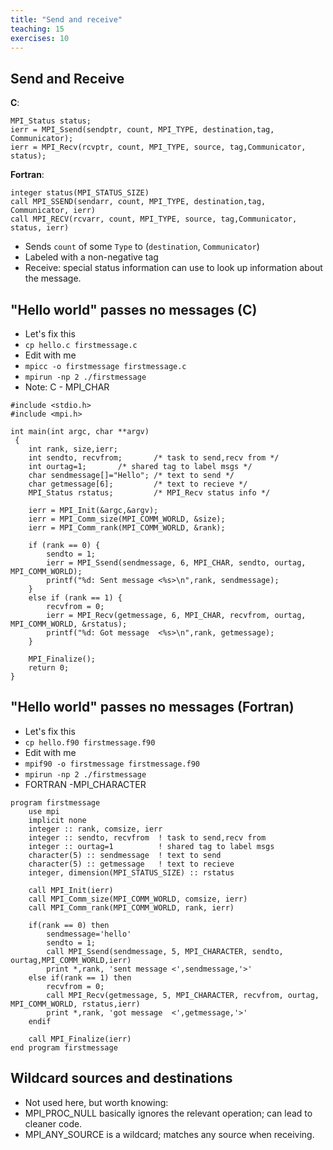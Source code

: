 ```yaml
---
title: "Send and receive"
teaching: 15
exercises: 10
---
```


## Send and Receive

**C**:

```
MPI_Status status;
ierr = MPI_Ssend(sendptr, count, MPI_TYPE, destination,tag, Communicator);
ierr = MPI_Recv(rcvptr, count, MPI_TYPE, source, tag,Communicator, status);
```

**Fortran**:

```
integer status(MPI_STATUS_SIZE)
call MPI_SSEND(sendarr, count, MPI_TYPE, destination,tag, Communicator, ierr)
call MPI_RECV(rcvarr, count, MPI_TYPE, source, tag,Communicator, status, ierr)
```

- Sends `count` of some `Type` to (`destination`, `Communicator`)
- Labeled with a non-negative tag
- Receive: special status information can use to look up information about the message.

## "Hello world" passes no messages (C)
- Let's fix this
- `cp hello.c firstmessage.c`
- Edit with me
- `mpicc -o firstmessage firstmessage.c`
- `mpirun -np 2 ./firstmessage`
- Note: C - MPI_CHAR

```
#include <stdio.h>
#include <mpi.h>

int main(int argc, char **argv)
 {
    int rank, size,ierr;
    int sendto, recvfrom;       /* task to send,recv from */
    int ourtag=1;		/* shared tag to label msgs */
    char sendmessage[]="Hello"; /* text to send */
    char getmessage[6];         /* text to recieve */
    MPI_Status rstatus;         /* MPI_Recv status info */

    ierr = MPI_Init(&argc,&argv);
    ierr = MPI_Comm_size(MPI_COMM_WORLD, &size);
    ierr = MPI_Comm_rank(MPI_COMM_WORLD, &rank);

    if (rank == 0) {
        sendto = 1;
        ierr = MPI_Ssend(sendmessage, 6, MPI_CHAR, sendto, ourtag, MPI_COMM_WORLD);
        printf("%d: Sent message <%s>\n",rank, sendmessage);
    }
    else if (rank == 1) {
        recvfrom = 0;
        ierr = MPI_Recv(getmessage, 6, MPI_CHAR, recvfrom, ourtag, MPI_COMM_WORLD, &rstatus);
        printf("%d: Got message  <%s>\n",rank, getmessage);
    }
  
    MPI_Finalize();
    return 0;
}
```

## "Hello world" passes no messages (Fortran)
- Let's fix this
- `cp hello.f90 firstmessage.f90`
- Edit with me
- `mpif90 -o firstmessage firstmessage.f90`
- `mpirun -np 2 ./firstmessage`
- FORTRAN -MPI_CHARACTER

```
program firstmessage
    use mpi
    implicit none
    integer :: rank, comsize, ierr
    integer :: sendto, recvfrom  ! task to send,recv from 
    integer :: ourtag=1          ! shared tag to label msgs
    character(5) :: sendmessage  ! text to send
    character(5) :: getmessage   ! text to recieve 
    integer, dimension(MPI_STATUS_SIZE) :: rstatus
        
    call MPI_Init(ierr)
    call MPI_Comm_size(MPI_COMM_WORLD, comsize, ierr)
    call MPI_Comm_rank(MPI_COMM_WORLD, rank, ierr)
    
    if(rank == 0) then
        sendmessage='hello'
        sendto = 1;
        call MPI_Ssend(sendmessage, 5, MPI_CHARACTER, sendto, ourtag,MPI_COMM_WORLD,ierr) 
        print *,rank, 'sent message <',sendmessage,'>'
    else if(rank == 1) then
        recvfrom = 0;
        call MPI_Recv(getmessage, 5, MPI_CHARACTER, recvfrom, ourtag, MPI_COMM_WORLD, rstatus,ierr)
        print *,rank, 'got message  <',getmessage,'>'
    endif
    
    call MPI_Finalize(ierr)
end program firstmessage
```

## Wildcard sources and destinations

* Not used here, but worth knowing:
* MPI_PROC_NULL basically ignores the relevant operation; can lead to cleaner code.
* MPI_ANY_SOURCE is a wildcard; matches any source when receiving.

